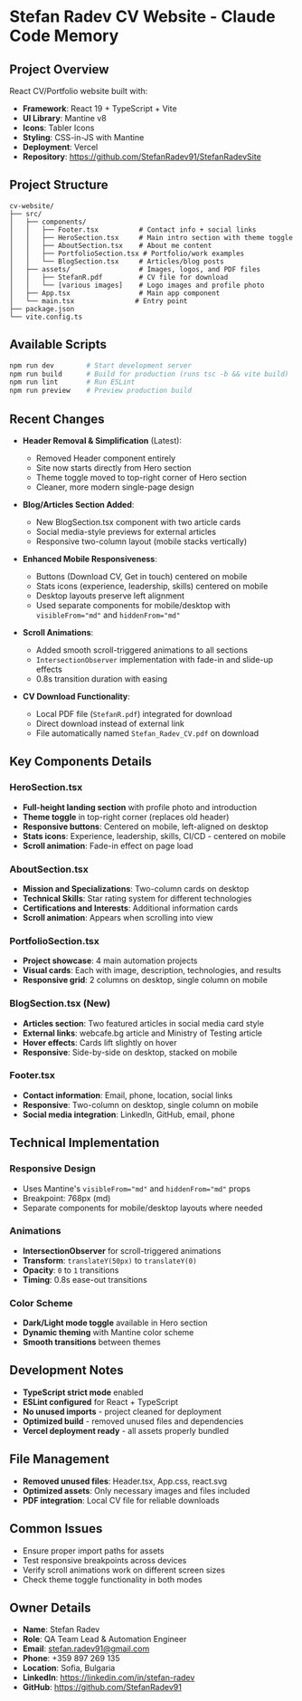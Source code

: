# Stefan Radev CV Website - Claude Code Memory

## Project Overview
React CV/Portfolio website built with:
- **Framework**: React 19 + TypeScript + Vite
- **UI Library**: Mantine v8
- **Icons**: Tabler Icons
- **Styling**: CSS-in-JS with Mantine
- **Deployment**: Vercel
- **Repository**: https://github.com/StefanRadev91/StefanRadevSite

## Project Structure
```
cv-website/
├── src/
│   ├── components/
│   │   ├── Footer.tsx          # Contact info + social links
│   │   ├── HeroSection.tsx     # Main intro section with theme toggle
│   │   ├── AboutSection.tsx    # About me content
│   │   ├── PortfolioSection.tsx # Portfolio/work examples
│   │   └── BlogSection.tsx     # Articles/blog posts
│   ├── assets/                 # Images, logos, and PDF files
│   │   ├── StefanR.pdf         # CV file for download
│   │   └── [various images]    # Logo images and profile photo
│   ├── App.tsx                 # Main app component
│   └── main.tsx               # Entry point
├── package.json
└── vite.config.ts
```

## Available Scripts
```bash
npm run dev        # Start development server
npm run build      # Build for production (runs tsc -b && vite build)
npm run lint       # Run ESLint
npm run preview    # Preview production build
```

## Recent Changes
- **Header Removal & Simplification** (Latest):
  - Removed Header component entirely
  - Site now starts directly from Hero section
  - Theme toggle moved to top-right corner of Hero section
  - Cleaner, more modern single-page design

- **Blog/Articles Section Added**:
  - New BlogSection.tsx component with two article cards
  - Social media-style previews for external articles
  - Responsive two-column layout (mobile stacks vertically)

- **Enhanced Mobile Responsiveness**:
  - Buttons (Download CV, Get in touch) centered on mobile
  - Stats icons (experience, leadership, skills) centered on mobile
  - Desktop layouts preserve left alignment
  - Used separate components for mobile/desktop with `visibleFrom="md"` and `hiddenFrom="md"`

- **Scroll Animations**:
  - Added smooth scroll-triggered animations to all sections
  - `IntersectionObserver` implementation with fade-in and slide-up effects
  - 0.8s transition duration with easing

- **CV Download Functionality**:
  - Local PDF file (`StefanR.pdf`) integrated for download
  - Direct download instead of external link
  - File automatically named `Stefan_Radev_CV.pdf` on download

## Key Components Details

### HeroSection.tsx
- **Full-height landing section** with profile photo and introduction
- **Theme toggle** in top-right corner (replaces old header)
- **Responsive buttons**: Centered on mobile, left-aligned on desktop
- **Stats icons**: Experience, leadership, skills, CI/CD - centered on mobile
- **Scroll animation**: Fade-in effect on page load

### AboutSection.tsx
- **Mission and Specializations**: Two-column cards on desktop
- **Technical Skills**: Star rating system for different technologies
- **Certifications and Interests**: Additional information cards
- **Scroll animation**: Appears when scrolling into view

### PortfolioSection.tsx
- **Project showcase**: 4 main automation projects
- **Visual cards**: Each with image, description, technologies, and results
- **Responsive grid**: 2 columns on desktop, single column on mobile

### BlogSection.tsx (New)
- **Articles section**: Two featured articles in social media card style
- **External links**: webcafe.bg article and Ministry of Testing article
- **Hover effects**: Cards lift slightly on hover
- **Responsive**: Side-by-side on desktop, stacked on mobile

### Footer.tsx  
- **Contact information**: Email, phone, location, social links
- **Responsive**: Two-column on desktop, single column on mobile
- **Social media integration**: LinkedIn, GitHub, email, phone

## Technical Implementation

### Responsive Design
- Uses Mantine's `visibleFrom="md"` and `hiddenFrom="md"` props
- Breakpoint: 768px (md)
- Separate components for mobile/desktop layouts where needed

### Animations
- **IntersectionObserver** for scroll-triggered animations
- **Transform**: `translateY(50px)` to `translateY(0)`
- **Opacity**: `0` to `1` transitions
- **Timing**: 0.8s ease-out transitions

### Color Scheme
- **Dark/Light mode toggle** available in Hero section
- **Dynamic theming** with Mantine color scheme
- **Smooth transitions** between themes

## Development Notes
- **TypeScript strict mode** enabled
- **ESLint configured** for React + TypeScript
- **No unused imports** - project cleaned for deployment
- **Optimized build** - removed unused files and dependencies
- **Vercel deployment ready** - all assets properly bundled

## File Management
- **Removed unused files**: Header.tsx, App.css, react.svg
- **Optimized assets**: Only necessary images and files included
- **PDF integration**: Local CV file for reliable downloads

## Common Issues
- Ensure proper import paths for assets
- Test responsive breakpoints across devices
- Verify scroll animations work on different screen sizes
- Check theme toggle functionality in both modes

## Owner Details
- **Name**: Stefan Radev
- **Role**: QA Team Lead & Automation Engineer
- **Email**: stefan.radev91@gmail.com
- **Phone**: +359 897 269 135
- **Location**: Sofia, Bulgaria
- **LinkedIn**: https://linkedin.com/in/stefan-radev
- **GitHub**: https://github.com/StefanRadev91